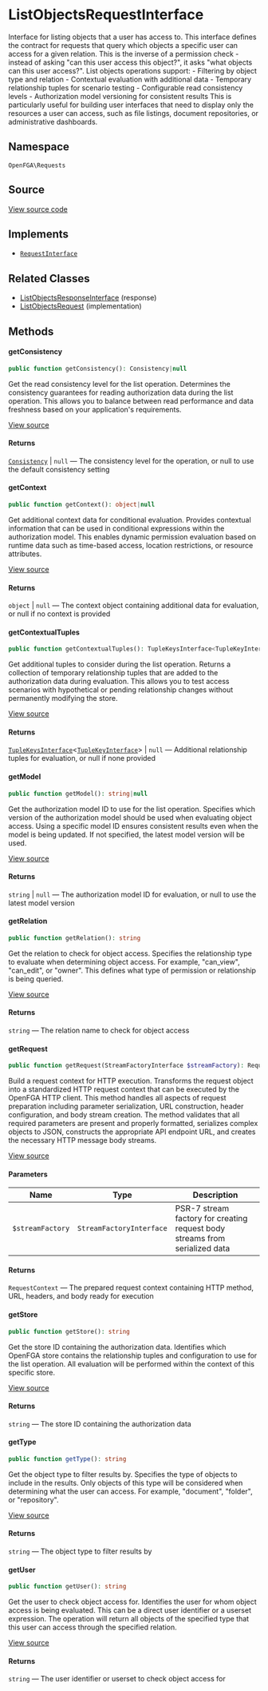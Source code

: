 # ListObjectsRequestInterface

Interface for listing objects that a user has access to. This interface defines the contract for requests that query which objects a specific user can access for a given relation. This is the inverse of a permission check - instead of asking &quot;can this user access this object?&quot;, it asks &quot;what objects can this user access?&quot;. List objects operations support: - Filtering by object type and relation - Contextual evaluation with additional data - Temporary relationship tuples for scenario testing - Configurable read consistency levels - Authorization model versioning for consistent results This is particularly useful for building user interfaces that need to display only the resources a user can access, such as file listings, document repositories, or administrative dashboards.

## Namespace
`OpenFGA\Requests`

## Source
[View source code](https://github.com/evansims/openfga-php/blob/main/src/Requests/ListObjectsRequestInterface.php)

## Implements
* [`RequestInterface`](RequestInterface.md)

## Related Classes
* [ListObjectsResponseInterface](Responses/ListObjectsResponseInterface.md) (response)
* [ListObjectsRequest](Requests/ListObjectsRequest.md) (implementation)

## Methods

#### getConsistency

```php
public function getConsistency(): Consistency|null
```

Get the read consistency level for the list operation. Determines the consistency guarantees for reading authorization data during the list operation. This allows you to balance between read performance and data freshness based on your application&#039;s requirements.

[View source](https://github.com/evansims/openfga-php/blob/main/src/Requests/ListObjectsRequestInterface.php#L46)

#### Returns
[`Consistency`](Models/Enums/Consistency.md) &#124; `null` — The consistency level for the operation, or null to use the default consistency setting
#### getContext

```php
public function getContext(): object|null
```

Get additional context data for conditional evaluation. Provides contextual information that can be used in conditional expressions within the authorization model. This enables dynamic permission evaluation based on runtime data such as time-based access, location restrictions, or resource attributes.

[View source](https://github.com/evansims/openfga-php/blob/main/src/Requests/ListObjectsRequestInterface.php#L58)

#### Returns
`object` &#124; `null` — The context object containing additional data for evaluation, or null if no context is provided
#### getContextualTuples

```php
public function getContextualTuples(): TupleKeysInterface<TupleKeyInterface>|null
```

Get additional tuples to consider during the list operation. Returns a collection of temporary relationship tuples that are added to the authorization data during evaluation. This allows you to test access scenarios with hypothetical or pending relationship changes without permanently modifying the store.

[View source](https://github.com/evansims/openfga-php/blob/main/src/Requests/ListObjectsRequestInterface.php#L70)

#### Returns
[`TupleKeysInterface`](Models/Collections/TupleKeysInterface.md)&lt;[`TupleKeyInterface`](Models/TupleKeyInterface.md)&gt; &#124; `null` — Additional relationship tuples for evaluation, or null if none provided
#### getModel

```php
public function getModel(): string|null
```

Get the authorization model ID to use for the list operation. Specifies which version of the authorization model should be used when evaluating object access. Using a specific model ID ensures consistent results even when the model is being updated. If not specified, the latest model version will be used.

[View source](https://github.com/evansims/openfga-php/blob/main/src/Requests/ListObjectsRequestInterface.php#L82)

#### Returns
`string` &#124; `null` — The authorization model ID for evaluation, or null to use the latest model version
#### getRelation

```php
public function getRelation(): string
```

Get the relation to check for object access. Specifies the relationship type to evaluate when determining object access. For example, &quot;can_view&quot;, &quot;can_edit&quot;, or &quot;owner&quot;. This defines what type of permission or relationship is being queried.

[View source](https://github.com/evansims/openfga-php/blob/main/src/Requests/ListObjectsRequestInterface.php#L93)

#### Returns
`string` — The relation name to check for object access
#### getRequest

```php
public function getRequest(StreamFactoryInterface $streamFactory): RequestContext
```

Build a request context for HTTP execution. Transforms the request object into a standardized HTTP request context that can be executed by the OpenFGA HTTP client. This method handles all aspects of request preparation including parameter serialization, URL construction, header configuration, and body stream creation. The method validates that all required parameters are present and properly formatted, serializes complex objects to JSON, constructs the appropriate API endpoint URL, and creates the necessary HTTP message body streams.

[View source](https://github.com/evansims/openfga-php/blob/main/src/Requests/RequestInterface.php#L57)

#### Parameters
| Name | Type | Description |
|------|------|-------------|
| `$streamFactory` | `StreamFactoryInterface` | PSR-7 stream factory for creating request body streams from serialized data |

#### Returns
`RequestContext` — The prepared request context containing HTTP method, URL, headers, and body ready for execution
#### getStore

```php
public function getStore(): string
```

Get the store ID containing the authorization data. Identifies which OpenFGA store contains the relationship tuples and configuration to use for the list operation. All evaluation will be performed within the context of this specific store.

[View source](https://github.com/evansims/openfga-php/blob/main/src/Requests/ListObjectsRequestInterface.php#L104)

#### Returns
`string` — The store ID containing the authorization data
#### getType

```php
public function getType(): string
```

Get the object type to filter results by. Specifies the type of objects to include in the results. Only objects of this type will be considered when determining what the user can access. For example, &quot;document&quot;, &quot;folder&quot;, or &quot;repository&quot;.

[View source](https://github.com/evansims/openfga-php/blob/main/src/Requests/ListObjectsRequestInterface.php#L115)

#### Returns
`string` — The object type to filter results by
#### getUser

```php
public function getUser(): string
```

Get the user to check object access for. Identifies the user for whom object access is being evaluated. This can be a direct user identifier or a userset expression. The operation will return all objects of the specified type that this user can access through the specified relation.

[View source](https://github.com/evansims/openfga-php/blob/main/src/Requests/ListObjectsRequestInterface.php#L127)

#### Returns
`string` — The user identifier or userset to check object access for
